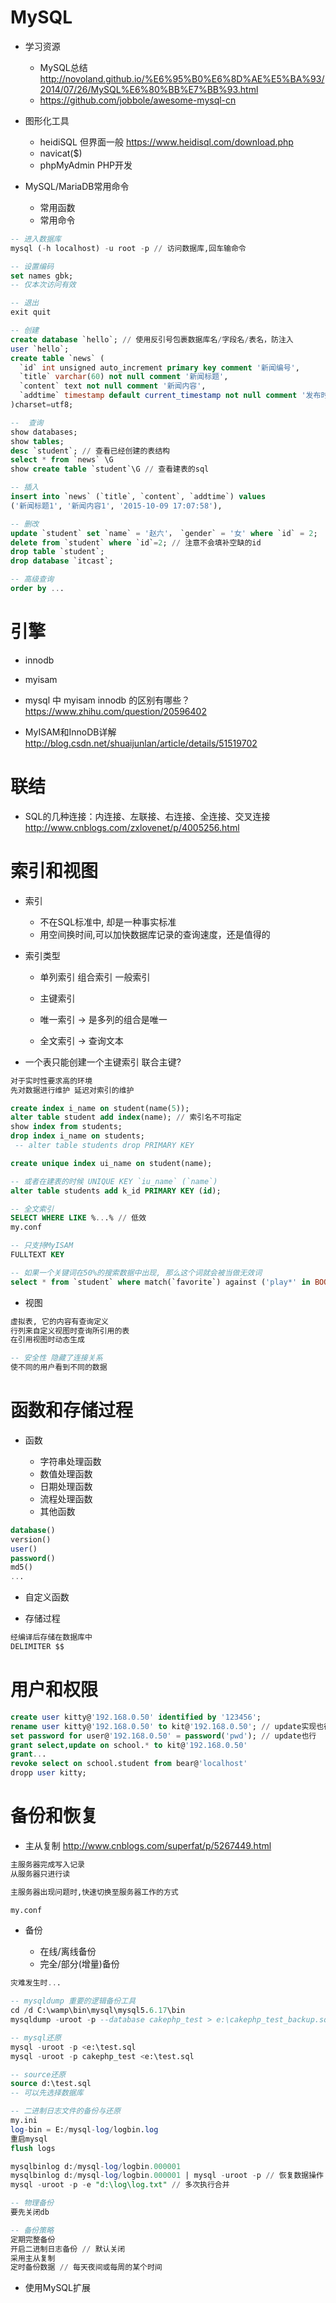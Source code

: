 # MySQL

- 学习资源

  - MySQL总结 <http://novoland.github.io/%E6%95%B0%E6%8D%AE%E5%BA%93/2014/07/26/MySQL%E6%80%BB%E7%BB%93.html>
  - <https://github.com/jobbole/awesome-mysql-cn>

- 图形化工具

  - heidiSQL 但界面一般 <https://www.heidisql.com/download.php>
  - navicat($)
  - phpMyAdmin PHP开发

- MySQL/MariaDB常用命令

  - 常用函数
  - 常用命令

```sql
-- 进入数据库
mysql (-h localhost) -u root -p // 访问数据库,回车输命令

-- 设置编码
set names gbk;
-- 仅本次访问有效

-- 退出
exit quit

-- 创建
create database `hello`; // 使用反引号包裹数据库名/字段名/表名，防注入
user `hello`;
create table `news` (
  `id` int unsigned auto_increment primary key comment '新闻编号',
  `title` varchar(60) not null comment '新闻标题',
  `content` text not null comment '新闻内容',
  `addtime` timestamp default current_timestamp not null comment '发布时间'
)charset=utf8;

--  查询
show databases;
show tables;
desc `student`; // 查看已经创建的表结构
select * from `news` \G
show create table `student`\G // 查看建表的sql

-- 插入
insert into `news` (`title`, `content`, `addtime`) values
('新闻标题1', '新闻内容1', '2015-10-09 17:07:58'),

-- 删改
update `student` set `name` = '赵六'， `gender` = '女' where `id` = 2;
delete from `student` where `id`=2; // 注意不会填补空缺的id
drop table `student`;
drop database `itcast`;

-- 高级查询
order by ...
```

# 引擎

- innodb
- myisam
- mysql 中 myisam innodb 的区别有哪些？ <https://www.zhihu.com/question/20596402>

- MyISAM和InnoDB详解 <http://blog.csdn.net/shuaijunlan/article/details/51519702>

# 联结

- SQL的几种连接：内连接、左联接、右连接、全连接、交叉连接 <http://www.cnblogs.com/zxlovenet/p/4005256.html>

# 索引和视图

- 索引

  - 不在SQL标准中, 却是一种事实标准
  - 用空间换时间,可以加快数据库记录的查询速度，还是值得的

- 索引类型

  - 单列索引 组合索引 一般索引
  - 主键索引
  - 唯一索引 -> 是多列的组合是唯一

  - 全文索引 -> 查询文本

- 一个表只能创建一个主键索引 联合主键?

```sql
对于实时性要求高的环境
先对数据进行维护 延迟对索引的维护

create index i_name on student(name(5));
alter table student add index(name); // 索引名不可指定
show index from students;
drop index i_name on students;
 -- alter table students drop PRIMARY KEY

create unique index ui_name on student(name);

-- 或者在建表的时候 UNIQUE KEY `iu_name` (`name`)
alter table students add k_id PRIMARY KEY (id);

-- 全文索引
SELECT WHERE LIKE %...% // 低效
my.conf

-- 只支持MyISAM
FULLTEXT KEY

-- 如果一个关键词在50%的搜索数据中出现, 那么这个词就会被当做无效词
select * from `student` where match(`favorite`) against ('play*' in BOOLEAN MODE);
```

- 视图

```sql
虚拟表, 它的内容有查询定义
行列来自定义视图时查询所引用的表
在引用视图时动态生成

-- 安全性 隐藏了连接关系
使不同的用户看到不同的数据
```

# 函数和存储过程

- 函数

  - 字符串处理函数
  - 数值处理函数
  - 日期处理函数
  - 流程处理函数
  - 其他函数

```sql
database()
version()
user()
password()
md5()
...
```

- 自定义函数

- 存储过程

```sql
经编译后存储在数据库中
DELIMITER $$
```

# 用户和权限

```sql
create user kitty@'192.168.0.50' identified by '123456';
rename user kitty@'192.168.0.50' to kit@'192.168.0.50'; // update实现也行
set password for user@'192.168.0.50' = password('pwd'); // update也行
grant select,update on school.* to kit@'192.168.0.50'
grant...
revoke select on school.student from bear@'localhost'
dropp user kitty;
```

# 备份和恢复

- 主从复制 <http://www.cnblogs.com/superfat/p/5267449.html>

```sql
主服务器完成写入记录
从服务器只进行读

主服务器出现问题时,快速切换至服务器工作的方式

my.conf
```

- 备份

  - 在线/离线备份
  - 完全/部分(增量)备份

```sql
灾难发生时...

-- mysqldump 重要的逻辑备份工具
cd /d C:\wamp\bin\mysql\mysql5.6.17\bin
mysqldump -uroot -p --database cakephp_test > e:\cakephp_test_backup.sql // 回车输密码

-- mysql还原
mysql -uroot -p <e:\test.sql
mysql -uroot -p cakephp_test <e:\test.sql

-- source还原
source d:\test.sql
-- 可以先选择数据库

-- 二进制日志文件的备份与还原
my.ini
log-bin = E:/mysql-log/logbin.log
重启mysql
flush logs

mysqlbinlog d:/mysql-log/logbin.000001
mysqlbinlog d:/mysql-log/logbin.000001 | mysql -uroot -p // 恢复数据操作
mysql -uroot -p -e "d:\log\log.txt" // 多次执行合并

-- 物理备份
要先关闭db

-- 备份策略
定期完整备份
开启二进制日志备份 // 默认关闭
采用主从复制
定时备份数据 // 每天夜间或每周的某个时间
```

- 使用MySQL扩展
